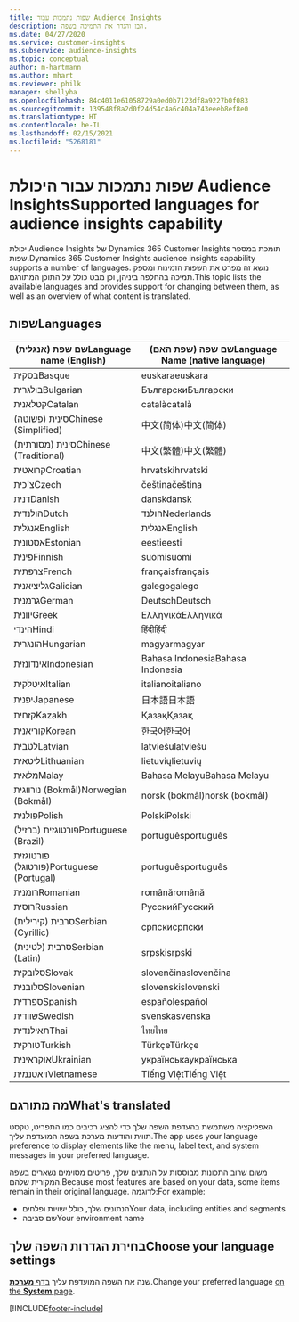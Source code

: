 ```yaml
---
title: שפות נתמכות עבור Audience Insights
description: הבן והגדר את התמיכה בשפה.
ms.date: 04/27/2020
ms.service: customer-insights
ms.subservice: audience-insights
ms.topic: conceptual
author: m-hartmann
ms.author: mhart
ms.reviewer: philk
manager: shellyha
ms.openlocfilehash: 84c4011e61058729a0ed0b7123df8a9227b0f083
ms.sourcegitcommit: 139548f8a2d0f24d54c4a6c404a743eeeb8ef8e0
ms.translationtype: HT
ms.contentlocale: he-IL
ms.lasthandoff: 02/15/2021
ms.locfileid: "5268181"
---
```

# <a name="supported-languages-for-audience-insights-capability"></a><span data-ttu-id="4d0f7-103">שפות נתמכות עבור היכולת Audience Insights</span><span class="sxs-lookup"><span data-stu-id="4d0f7-103">Supported languages for audience insights capability</span></span>

<span data-ttu-id="4d0f7-104">יכולת Audience Insights של Dynamics 365 Customer Insights תומכת במספר שפות.</span><span class="sxs-lookup"><span data-stu-id="4d0f7-104">Dynamics 365 Customer Insights audience insights capability supports a number of languages.</span></span> <span data-ttu-id="4d0f7-105">נושא זה מפרט את השפות הזמינות ומספק תמיכה בהחלפה ביניהן, וכן מבט כולל על התוכן המתורגם.</span><span class="sxs-lookup"><span data-stu-id="4d0f7-105">This topic lists the available languages and provides support for changing between them, as well as an overview of what content is translated.</span></span>

## <a name="languages"></a><span data-ttu-id="4d0f7-106">שפות</span><span class="sxs-lookup"><span data-stu-id="4d0f7-106">Languages</span></span>

| <span data-ttu-id="4d0f7-107">שם שפת (אנגלית)</span><span class="sxs-lookup"><span data-stu-id="4d0f7-107">Language name (English)</span></span>|  <span data-ttu-id="4d0f7-108">שם שפה (שפת האם)</span><span class="sxs-lookup"><span data-stu-id="4d0f7-108">Language Name (native language)</span></span> |
| ------------- | ------------- |
| <span data-ttu-id="4d0f7-109">בסקית</span><span class="sxs-lookup"><span data-stu-id="4d0f7-109">Basque</span></span> | <span data-ttu-id="4d0f7-110">euskara</span><span class="sxs-lookup"><span data-stu-id="4d0f7-110">euskara</span></span> |
| <span data-ttu-id="4d0f7-111">בולגרית</span><span class="sxs-lookup"><span data-stu-id="4d0f7-111">Bulgarian</span></span> | <span data-ttu-id="4d0f7-112">Български</span><span class="sxs-lookup"><span data-stu-id="4d0f7-112">Български</span></span> |
| <span data-ttu-id="4d0f7-113">קטלאנית‬‬</span><span class="sxs-lookup"><span data-stu-id="4d0f7-113">Catalan</span></span> | <span data-ttu-id="4d0f7-114">català</span><span class="sxs-lookup"><span data-stu-id="4d0f7-114">català</span></span> |
| <span data-ttu-id="4d0f7-115">סינית (פשוטה)</span><span class="sxs-lookup"><span data-stu-id="4d0f7-115">Chinese (Simplified)</span></span> | <span data-ttu-id="4d0f7-116">中文(简体)</span><span class="sxs-lookup"><span data-stu-id="4d0f7-116">中文(简体)</span></span> |
| <span data-ttu-id="4d0f7-117">סינית (מסורתית)</span><span class="sxs-lookup"><span data-stu-id="4d0f7-117">Chinese (Traditional)</span></span> | <span data-ttu-id="4d0f7-118">中文(繁體)</span><span class="sxs-lookup"><span data-stu-id="4d0f7-118">中文(繁體)</span></span> |
| <span data-ttu-id="4d0f7-119">קרואטית</span><span class="sxs-lookup"><span data-stu-id="4d0f7-119">Croatian</span></span> | <span data-ttu-id="4d0f7-120">hrvatski</span><span class="sxs-lookup"><span data-stu-id="4d0f7-120">hrvatski</span></span> |
| <span data-ttu-id="4d0f7-121">צ'כית</span><span class="sxs-lookup"><span data-stu-id="4d0f7-121">Czech</span></span> | <span data-ttu-id="4d0f7-122">čeština</span><span class="sxs-lookup"><span data-stu-id="4d0f7-122">čeština</span></span> |
| <span data-ttu-id="4d0f7-123">דנית</span><span class="sxs-lookup"><span data-stu-id="4d0f7-123">Danish</span></span> | <span data-ttu-id="4d0f7-124">dansk</span><span class="sxs-lookup"><span data-stu-id="4d0f7-124">dansk</span></span> |
| <span data-ttu-id="4d0f7-125">הולנדית</span><span class="sxs-lookup"><span data-stu-id="4d0f7-125">Dutch</span></span> | <span data-ttu-id="4d0f7-126">הולנד</span><span class="sxs-lookup"><span data-stu-id="4d0f7-126">Nederlands</span></span> |
| <span data-ttu-id="4d0f7-127">אנגלית</span><span class="sxs-lookup"><span data-stu-id="4d0f7-127">English</span></span> | <span data-ttu-id="4d0f7-128">אנגלית</span><span class="sxs-lookup"><span data-stu-id="4d0f7-128">English</span></span> |
| <span data-ttu-id="4d0f7-129">אסטונית</span><span class="sxs-lookup"><span data-stu-id="4d0f7-129">Estonian</span></span> | <span data-ttu-id="4d0f7-130">eesti</span><span class="sxs-lookup"><span data-stu-id="4d0f7-130">eesti</span></span> |
| <span data-ttu-id="4d0f7-131">פינית</span><span class="sxs-lookup"><span data-stu-id="4d0f7-131">Finnish</span></span> | <span data-ttu-id="4d0f7-132">suomi</span><span class="sxs-lookup"><span data-stu-id="4d0f7-132">suomi</span></span> |
| <span data-ttu-id="4d0f7-133">צרפתית</span><span class="sxs-lookup"><span data-stu-id="4d0f7-133">French</span></span> | <span data-ttu-id="4d0f7-134">français</span><span class="sxs-lookup"><span data-stu-id="4d0f7-134">français</span></span> |
| <span data-ttu-id="4d0f7-135">גליציאנית</span><span class="sxs-lookup"><span data-stu-id="4d0f7-135">Galician</span></span> | <span data-ttu-id="4d0f7-136">galego</span><span class="sxs-lookup"><span data-stu-id="4d0f7-136">galego</span></span> |
| <span data-ttu-id="4d0f7-137">גרמנית</span><span class="sxs-lookup"><span data-stu-id="4d0f7-137">German</span></span> | <span data-ttu-id="4d0f7-138">Deutsch</span><span class="sxs-lookup"><span data-stu-id="4d0f7-138">Deutsch</span></span> |
| <span data-ttu-id="4d0f7-139">יוונית</span><span class="sxs-lookup"><span data-stu-id="4d0f7-139">Greek</span></span> | <span data-ttu-id="4d0f7-140">Ελληνικά</span><span class="sxs-lookup"><span data-stu-id="4d0f7-140">Ελληνικά</span></span> |
| <span data-ttu-id="4d0f7-141">הינדי</span><span class="sxs-lookup"><span data-stu-id="4d0f7-141">Hindi</span></span> | <span data-ttu-id="4d0f7-142">हिंदी</span><span class="sxs-lookup"><span data-stu-id="4d0f7-142">हिंदी</span></span> |
| <span data-ttu-id="4d0f7-143">הונגרית</span><span class="sxs-lookup"><span data-stu-id="4d0f7-143">Hungarian</span></span> | <span data-ttu-id="4d0f7-144">magyar</span><span class="sxs-lookup"><span data-stu-id="4d0f7-144">magyar</span></span> |
| <span data-ttu-id="4d0f7-145">אינדונזית</span><span class="sxs-lookup"><span data-stu-id="4d0f7-145">Indonesian</span></span> | <span data-ttu-id="4d0f7-146">Bahasa Indonesia</span><span class="sxs-lookup"><span data-stu-id="4d0f7-146">Bahasa Indonesia</span></span> |
| <span data-ttu-id="4d0f7-147">איטלקית</span><span class="sxs-lookup"><span data-stu-id="4d0f7-147">Italian</span></span> | <span data-ttu-id="4d0f7-148">italiano</span><span class="sxs-lookup"><span data-stu-id="4d0f7-148">italiano</span></span> |
| <span data-ttu-id="4d0f7-149">יפנית</span><span class="sxs-lookup"><span data-stu-id="4d0f7-149">Japanese</span></span> | <span data-ttu-id="4d0f7-150">日本語</span><span class="sxs-lookup"><span data-stu-id="4d0f7-150">日本語</span></span> |
| <span data-ttu-id="4d0f7-151">קזחית</span><span class="sxs-lookup"><span data-stu-id="4d0f7-151">Kazakh</span></span> | <span data-ttu-id="4d0f7-152">Қазақ</span><span class="sxs-lookup"><span data-stu-id="4d0f7-152">Қазақ</span></span> |
| <span data-ttu-id="4d0f7-153">קוריאנית</span><span class="sxs-lookup"><span data-stu-id="4d0f7-153">Korean</span></span> | <span data-ttu-id="4d0f7-154">한국어</span><span class="sxs-lookup"><span data-stu-id="4d0f7-154">한국어</span></span> |
| <span data-ttu-id="4d0f7-155">לטבית</span><span class="sxs-lookup"><span data-stu-id="4d0f7-155">Latvian</span></span> | <span data-ttu-id="4d0f7-156">latviešu</span><span class="sxs-lookup"><span data-stu-id="4d0f7-156">latviešu</span></span> |
| <span data-ttu-id="4d0f7-157">ליטאית</span><span class="sxs-lookup"><span data-stu-id="4d0f7-157">Lithuanian</span></span> | <span data-ttu-id="4d0f7-158">lietuvių</span><span class="sxs-lookup"><span data-stu-id="4d0f7-158">lietuvių</span></span> |
| <span data-ttu-id="4d0f7-159">מלאית</span><span class="sxs-lookup"><span data-stu-id="4d0f7-159">Malay</span></span> | <span data-ttu-id="4d0f7-160">Bahasa Melayu</span><span class="sxs-lookup"><span data-stu-id="4d0f7-160">Bahasa Melayu</span></span> |
| <span data-ttu-id="4d0f7-161">נורווגית (Bokmål)</span><span class="sxs-lookup"><span data-stu-id="4d0f7-161">Norwegian (Bokmål)</span></span> | <span data-ttu-id="4d0f7-162">norsk (bokmål)</span><span class="sxs-lookup"><span data-stu-id="4d0f7-162">norsk (bokmål)</span></span> |
| <span data-ttu-id="4d0f7-163">פולנית</span><span class="sxs-lookup"><span data-stu-id="4d0f7-163">Polish</span></span> | <span data-ttu-id="4d0f7-164">Polski</span><span class="sxs-lookup"><span data-stu-id="4d0f7-164">Polski</span></span> |
| <span data-ttu-id="4d0f7-165">פורטוגזית (ברזיל)</span><span class="sxs-lookup"><span data-stu-id="4d0f7-165">Portuguese (Brazil)</span></span> | <span data-ttu-id="4d0f7-166">português</span><span class="sxs-lookup"><span data-stu-id="4d0f7-166">português</span></span> |
| <span data-ttu-id="4d0f7-167">פורטוגזית (פורטוגל)</span><span class="sxs-lookup"><span data-stu-id="4d0f7-167">Portuguese (Portugal)</span></span> | <span data-ttu-id="4d0f7-168">português</span><span class="sxs-lookup"><span data-stu-id="4d0f7-168">português</span></span> |
| <span data-ttu-id="4d0f7-169">רומנית</span><span class="sxs-lookup"><span data-stu-id="4d0f7-169">Romanian</span></span> | <span data-ttu-id="4d0f7-170">română</span><span class="sxs-lookup"><span data-stu-id="4d0f7-170">română</span></span> |
| <span data-ttu-id="4d0f7-171">רוסית</span><span class="sxs-lookup"><span data-stu-id="4d0f7-171">Russian</span></span> | <span data-ttu-id="4d0f7-172">Русский</span><span class="sxs-lookup"><span data-stu-id="4d0f7-172">Русский</span></span> |
| <span data-ttu-id="4d0f7-173">סרבית (קירילית)</span><span class="sxs-lookup"><span data-stu-id="4d0f7-173">Serbian (Cyrillic)</span></span> | <span data-ttu-id="4d0f7-174">српски</span><span class="sxs-lookup"><span data-stu-id="4d0f7-174">српски</span></span> |
| <span data-ttu-id="4d0f7-175">סרבית (לטינית)</span><span class="sxs-lookup"><span data-stu-id="4d0f7-175">Serbian (Latin)</span></span> | <span data-ttu-id="4d0f7-176">srpski</span><span class="sxs-lookup"><span data-stu-id="4d0f7-176">srpski</span></span> |
| <span data-ttu-id="4d0f7-177">סלובקית</span><span class="sxs-lookup"><span data-stu-id="4d0f7-177">Slovak</span></span> | <span data-ttu-id="4d0f7-178">slovenčina</span><span class="sxs-lookup"><span data-stu-id="4d0f7-178">slovenčina</span></span> |
| <span data-ttu-id="4d0f7-179">סלובנית</span><span class="sxs-lookup"><span data-stu-id="4d0f7-179">Slovenian</span></span> | <span data-ttu-id="4d0f7-180">slovenski</span><span class="sxs-lookup"><span data-stu-id="4d0f7-180">slovenski</span></span> |
| <span data-ttu-id="4d0f7-181">ספרדית</span><span class="sxs-lookup"><span data-stu-id="4d0f7-181">Spanish</span></span> | <span data-ttu-id="4d0f7-182">español</span><span class="sxs-lookup"><span data-stu-id="4d0f7-182">español</span></span> |
| <span data-ttu-id="4d0f7-183">שוודית</span><span class="sxs-lookup"><span data-stu-id="4d0f7-183">Swedish</span></span> | <span data-ttu-id="4d0f7-184">svenska</span><span class="sxs-lookup"><span data-stu-id="4d0f7-184">svenska</span></span> |
| <span data-ttu-id="4d0f7-185">תאילנדית</span><span class="sxs-lookup"><span data-stu-id="4d0f7-185">Thai</span></span> | <span data-ttu-id="4d0f7-186">ไทย</span><span class="sxs-lookup"><span data-stu-id="4d0f7-186">ไทย</span></span> |
| <span data-ttu-id="4d0f7-187">טורקית</span><span class="sxs-lookup"><span data-stu-id="4d0f7-187">Turkish</span></span> | <span data-ttu-id="4d0f7-188">Türkçe</span><span class="sxs-lookup"><span data-stu-id="4d0f7-188">Türkçe</span></span> |
| <span data-ttu-id="4d0f7-189">אוקראינית</span><span class="sxs-lookup"><span data-stu-id="4d0f7-189">Ukrainian</span></span> | <span data-ttu-id="4d0f7-190">українська</span><span class="sxs-lookup"><span data-stu-id="4d0f7-190">українська</span></span> |
| <span data-ttu-id="4d0f7-191">ויאטנמית</span><span class="sxs-lookup"><span data-stu-id="4d0f7-191">Vietnamese</span></span> | <span data-ttu-id="4d0f7-192">Tiếng Việt</span><span class="sxs-lookup"><span data-stu-id="4d0f7-192">Tiếng Việt</span></span> |

## <a name="whats-translated"></a><span data-ttu-id="4d0f7-193">מה מתורגם</span><span class="sxs-lookup"><span data-stu-id="4d0f7-193">What's translated</span></span>

<span data-ttu-id="4d0f7-194">האפליקציה משתמשת בהעדפת השפה שלך כדי להציג רכיבים כמו התפריט, טקסט תווית והודעות מערכת בשפה המועדפת עליך.</span><span class="sxs-lookup"><span data-stu-id="4d0f7-194">The app uses your language preference to display elements like the menu, label text, and system messages in your preferred language.</span></span>

<span data-ttu-id="4d0f7-195">משום שרוב התכונות מבוססות על הנתונים שלך, פריטים מסוימים נשארים בשפה המקורית שלהם.</span><span class="sxs-lookup"><span data-stu-id="4d0f7-195">Because most features are based on your data, some items remain in their original language.</span></span> <span data-ttu-id="4d0f7-196">לדוגמה:</span><span class="sxs-lookup"><span data-stu-id="4d0f7-196">For example:</span></span>

- <span data-ttu-id="4d0f7-197">הנתונים שלך, כולל ישויות ופלחים</span><span class="sxs-lookup"><span data-stu-id="4d0f7-197">Your data, including entities and segments</span></span>
- <span data-ttu-id="4d0f7-198">שם סביבה</span><span class="sxs-lookup"><span data-stu-id="4d0f7-198">Your environment name</span></span>

## <a name="choose-your-language-settings"></a><span data-ttu-id="4d0f7-199">בחירת הגדרות השפה שלך</span><span class="sxs-lookup"><span data-stu-id="4d0f7-199">Choose your language settings</span></span>  

<span data-ttu-id="4d0f7-200">שנה את השפה המועדפת עליך [בדף **מערכת**](system.md).</span><span class="sxs-lookup"><span data-stu-id="4d0f7-200">Change your preferred language [on the **System** page](system.md).</span></span>


[!INCLUDE[footer-include](../includes/footer-banner.md)]